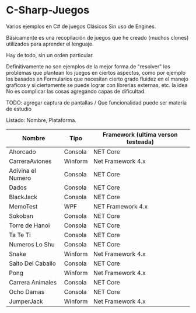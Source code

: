 # C-Sharp-Juegos
 Varios ejemplos en C# de juegos Clásicos Sin uso de Engines.

 Básicamente es una recopilación de juegos que he creado (muchos clones) utilizados para
 aprender el lenguaje.

Hay de todo, sin un orden particular. 

Definitivamente no son ejemplos de la mejor forma de "resolver" los problemas que plantean los juegos en ciertos aspectos, como por ejemplo los basados en Formularios que necesitan cierto grado fluidez en el manejo graficos y si ciertamente se puede lograr con librerias externas, etc. la idea No es complicar las cosas agregando capas de dificultad.

TODO: agregar captura de pantallas / Que funcionalidad puede ser materia de estudio

Listado:
Nombre, Plataforma.

Nombre            | Tipo         | Framework (ultima verson testeada)
----------------- | ------------ | -------------------
Ahorcado          | Consola      | NET Core
CarreraAviones    | Winform      | Net Framework 4.x
Adivina el Numero | Consola      | NET Core
Dados             | Consola      | NET Core
BlackJack         | Consola      | NET Core
MemoTest          | WPF          | NET Framework 4.x
Sokoban           | Consola      | NET Core
Torre de Hanoi    | Consola      | NET Core
Ta Te Ti          | Consola      | NET Core
Numeros Lo Shu    | Consola      | NET Core
Snake             | Winform      | Net Framework 4.x
Salto Del Caballo | Consola      | NET Core
Pong              | Winform      | Net Framework 4.x
Carrera Animales  | Consola      | NET Core
Ocho Damas        | Consola      | NET Core
JumperJack        | Winform      | Net Framework 4.x




 


